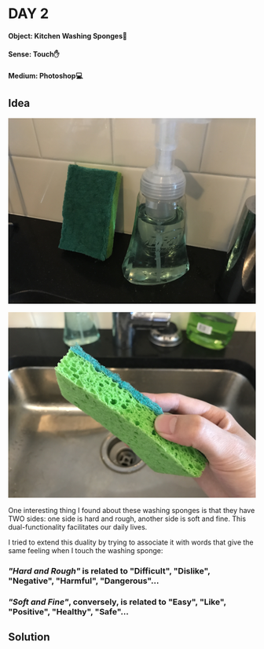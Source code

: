 # DAY 2

#### Object: Kitchen Washing Sponges:ocean:

#### Sense: Touch:hand:

#### Medium: Photoshop:computer:

## Idea

![Img](pics/Day-2/pic-1.jpg)

![Img](pics/Day-2/pic-2.jpg)

One interesting thing I found about these washing sponges is that they have TWO sides: one side is hard and rough, another side is soft and fine. This dual-functionality facilitates our daily lives.

I tried to extend this duality by trying to associate it with words that give the same feeling when I touch the washing sponge:

### *"Hard and Rough"* is related to "Difficult", "Dislike", "Negative", "Harmful", "Dangerous"...

### *"Soft and Fine"*, conversely, is related to "Easy", "Like", "Positive", "Healthy", "Safe"...


## Solution

